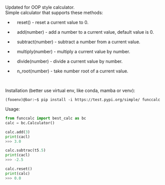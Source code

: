Updated for OOP style calculator.
<br />
Simple calculator that supports these methods:
<br />
* &emsp;reset() - reset a current value to 0.
<!-- <br /> -->
* &emsp;add(number) - add a number to a current value, default value is 0.
<!-- <br /> -->
* &emsp;subtract(number) - subtract a number from a current value.
<!-- <br /> -->
* &emsp;multiply(number) - multiply a current value by number.
<!-- <br /> -->
* &emsp;divide(number) - divide a current value by number.
<!-- <br /> -->
* &emsp;n_root(number) - take number root of a current value.
<br />

Installation (better use virtual env, like conda, mamba or venv):
<br />
```console
(fooenv)@bar:~$ pip install -i https://test.pypi.org/simple/ funccalc
```
Usage:
<br />
```python
from funccalc import best_calc as bc
calc = bc.Calculator()

calc.add(3)
print(cacl)
>>> 3.0

calc.subtrac(t5.5)
print(cacl)
>>> -2.5

calc.reset()
print(calc)
>>> 0.0
```